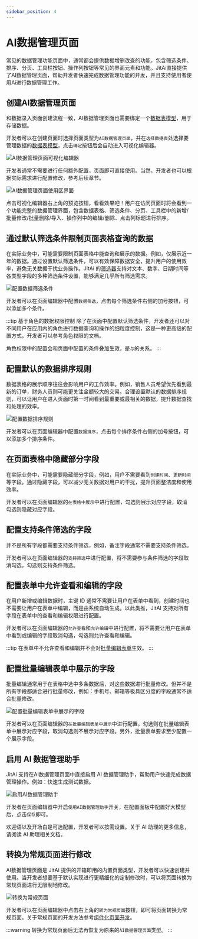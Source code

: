 ```yaml
---
sidebar_position: 4
---
```


# AI数据管理页面

常见的数据管理功能页面中，通常都会提供数据增删改查的功能，包含筛选条件、排序、分页、工具栏按钮、操作列按钮等常见的界面元素和功能。JitAi直接提供了AI数据管理页面，帮助开发者快速完成数据管理功能的开发，并且支持使用者使用Ai进行数据管理工作。

## 创建AI数据管理页面

和数据录入页面创建流程一致，AI数据管理页面也需要绑定一个[数据表模型](../数据建模/数据表模型.md)，用于存储数据。

开发者可以在创建页面时选择页面类型为`AI数据管理页面`，并在`选择数据表`处选择要管理数据的[数据表模型](../数据建模/数据表模型.md)，点击`确定`按钮后会自动进入可视化编辑器。

![AI数据管理页面可视化编辑器](./img/AI数据管理页面可视化编辑器.png)

开发者通常不需要进行任何额外配置，页面即可直接使用。当然，开发者也可以根据实际需求进行配置修改，参考后续章节。

![AI数据管理页面使用区界面](./img/AI数据管理页面使用区界面.png)

点击可视化编辑器右上角的预览按钮，看看效果吧！用户在访问页面时将会看到一个功能完整的数据管理界面，包含数据表格、筛选条件、分页、工具栏中的新增/批量修改/批量删除/导入、操作列中的编辑/删除、点击列标题进行排序。

## 通过默认筛选条件限制页面表格查询的数据

在实际业务中，可能需要限制页面表格中能查询和展示的数据。例如，仅展示近一年的数据。通过设置默认筛选条件，可以有效保障数据安全，提升用户的使用效率，避免无关数据干扰业务操作。JitAi 的[筛选器](../在页面中使用功能组件/筛选器组件.md)支持对文本、数字、日期时间等各类型字段的多种筛选条件设置，能够满足几乎所有筛选需求。

![配置数据筛选条件](./img/配置数据筛选条件.gif)

开发者可以在页面编辑器中配置`数据筛选`，点击每个筛选条件右侧的加号按钮，可以添加多个条件。

:::tip 基于角色的数据权限控制
除了在页面中配置默认筛选条件，开发者还可以对不同用户在应用内的角色进行数据查询和操作的细粒度控制，这是一种更高级的配置方式，开发者可以参考角色权限的文档。

角色权限中的配置会和页面中配置的条件叠加生效，是`与`的关系。
:::

## 配置默认的数据排序规则

数据表格的展示顺序往往会影响用户的工作效率。例如，销售人员希望优先看到最新的订单，财务人员则可能更关注金额较大的交易。合理设置默认的数据排序规则，可以让用户在进入页面时第一时间看到最重要或最相关的数据，提升数据查找和处理的效率。

![配置数据排序规则](./img/配置数据排序规则.gif)

开发者可以在页面编辑器中配置`数据排序`，点击每个排序条件右侧的加号按钮，可以添加多个排序条件。

## 在页面表格中隐藏部分字段

在实际业务中，可能需要隐藏部分字段，例如，用户不需要看到`创建时间`、`更新时间`等字段。通过隐藏字段，可以减少无关数据对用户的干扰，提升页面整洁度和使用效率。

开发者可以在页面编辑器的`在表格中展示`中进行配置，勾选则展示对应字段，取消勾选则隐藏对应字段。

## 配置支持条件筛选的字段

并不是所有字段都需要支持条件筛选，例如，备注字段通常不需要支持条件筛选。

开发者可以在页面编辑器的`支持筛选`中进行配置，将不需要参与条件筛选的字段取消勾选，勾选则支持条件筛选。

## 配置表单中允许查看和编辑的字段

在用户新增或编辑数据时，主键 ID 通常不需要让用户在表单中看到，创建时间也不需要让用户在表单中编辑，而是由系统自动生成。以此类推，JitAI 支持对所有字段在表单中的查看和编辑权限进行配置。

开发者可以在页面编辑器的`允许查看`和`允许编辑`中进行配置，将不需要让用户在表单中看到或编辑的字段取消勾选，勾选则允许查看和编辑。

:::tip
在表单中不允许查看和编辑并不会对[批量编辑表单](#配置批量编辑表单中展示的字段)生效。
:::

## 配置批量编辑表单中展示的字段

批量编辑通常用于在表格中选中多条数据后，对这些数据进行批量修改。但并不是所有字段都适合进行批量修改，例如：手机号、邮箱等极具区分度的字段通常不适合批量修改。

![配置批量编辑表单中展示的字段](./img/配置批量编辑表单中展示的字段.gif)

开发者可以在页面编辑器的`在批量编辑表单中展示`中进行配置，勾选则在批量编辑表单中展示对应字段，取消勾选则不展示对应字段。另外，批量表单要求至少配置一个展示字段。

## 启用 AI 数据管理助手

JitAi 支持在AI数据管理页面中直接启用 AI 数据管理助手，帮助用户快速完成数据管理操作。例如：快速生成测试数据。

![启用AI数据管理助手](./img/启用AI数据管理助手.gif)

开发者在页面编辑器中开启`使用AI数据管理助手`开关，在配置面板中配置好大模型后，点击`保存`即可。

欢迎语以及开场白是可选配置，开发者可以按需设置。关于 AI 助理的更多信息，请阅读 AI 助理相关文档。

## 转换为常规页面进行修改

AI数据管理页面是 JitAi 提供的开箱即用的内置页面类型，开发者可以快速创建并使用。当开发者想要基于默认实现进行更精细化的定制修改时，可以将页面转换为常规页面进行无限制地修改。

![转换为常规页面](./img/转换为常规页面.gif)

开发者可以在页面编辑器中点击右上角的`转为常规页面`按钮，即可将页面转换为常规页面。关于常规页面的开发方法参考[组件化页面开发](./组件化页面开发)。

:::warning
转换为常规页面后无法再恢复为原来的`AI数据管理页面`类型。
:::
